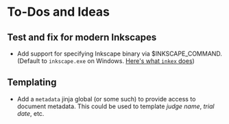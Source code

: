 # To-Dos and Ideas

## Test and fix for modern Inkscapes

- Add support for specifying Inkscape binary via $INKSCAPE_COMMAND.  (Default to `inkscape.exe` on Windows.  [Here's what `inkex` does][1])

[1]: <https://gitlab.com/inkscape/extensions/-/blob/cb74374e46894030775cf947e97ca341b6ed85d8/inkex/command.py#L45>


## Templating

- Add a `metadata` jinja global (or some such) to provide access to document metadata.
  This could be used to template _judge name_, _trial date_, etc.
